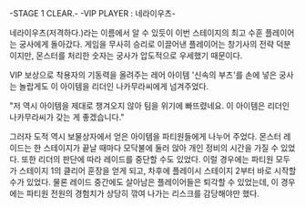 -STAGE 1 CLEAR.- 
-VIP PLAYER : 네라이우츠- 

네라이우츠(저격하다.)라는 이름에서 알 수 있듯이 이번 스테이지의 최고 수훈 플레이어는 궁사에게 돌아갔다. 게임을 무사히 승리로 이끌어낸 플레이어는 창기사의 전략 덕분이지만, 몬스터를 처리한 숫자는 궁사가 압도적으로 우세했기 때문이다. 

VIP 보상으로 착용자의 기동력을 올려주는 레어 아이템 '신속의 부츠'를 손에 넣은 궁사는 놀랍게도 이 아이템을 리더인 나카무라씨에게 넘겨주었다. 

"저 역시 아이템을 제대로 챙겨오지 않아 팀을 위기에 빠뜨렸네요. 이 아이템은 리더인 나카무라씨가 갖는 게 좋겠습니다." 

그러자 도적 역시 보물상자에서 얻은 아이템을 파티원들에게 나누어 주었다. 
몬스터 레이드는 한 스테이지가 끝날 때마다 모닥불에 둘러 앉아 개인 정비의 시간을 가질 수 있었다. 또한 리더의 판단에 따라 레이드를 중단할 수도 있었다. 
이럴 경우에는 파티원 모두가 스테이지 1의 클리어 훈장을 얻게 되고, 차후에 플레이시 스테이지 2부터 바로 시작할 수가 있었다. 
물론 레이드 중간에도 살아남은 플레이어들은 퇴각할 수 있었는데, 이 경우에는 파티원 전원의 경험치가 상당히 깎여 나가는 리스크를 감당해야만 했다. 